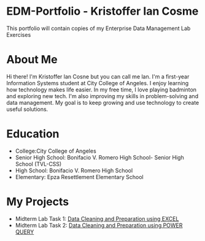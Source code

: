 # EDM-Portfolio - Kristoffer Ian Cosme
This portfolio will contain copies of my Enterprise Data Management Lab Exercises

# About Me
Hi there! I'm Kristoffer lan Cosne but you can call me lan. I'm a first-year Information Systems student at City College of Angeles. I enjoy learning how technology makes life easier. In my free time, I love playing badminton and exploring new tech. I'm also improving my skills in problem-solving and data management. My goal is to keep growing and use technology to create useful solutions.

# Education
- College:City College of Angeles 
- Senior High School: Bonifacio V. Romero High School- Senior High School (TVL-CSS)
- High School: Bonifacio V. Romero High School
- Elementary: Epza Resettlement Elementary School

# My Projects
- Midterm Lab Task 1: [Data Cleaning and Preparation using EXCEL](Midterm%20task%201)
- Midterm Lab Task 2: [Data Cleaning and Preparation using POWER QUERY](Midterm%20task%202)
